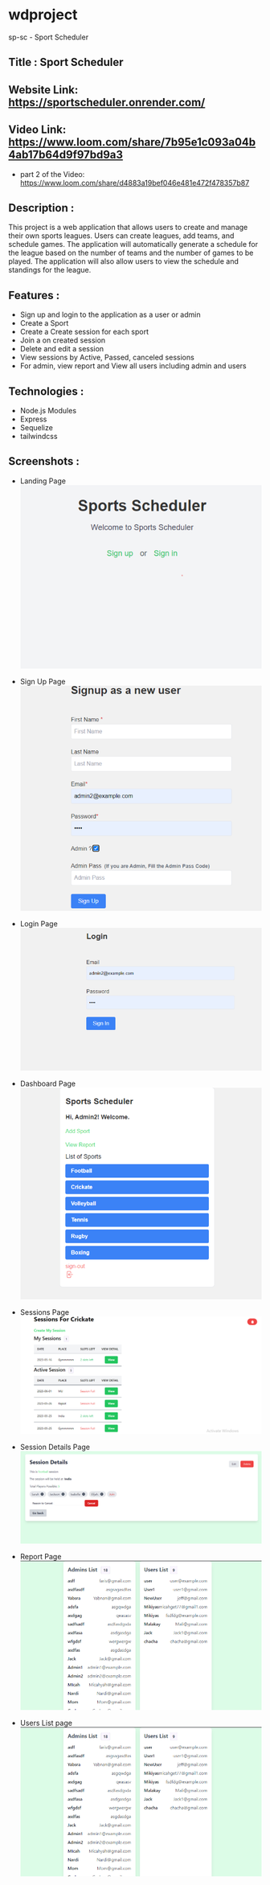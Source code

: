 # wdproject
sp-sc - Sport Scheduler

## Title : Sport Scheduler

## Website Link: https://sportscheduler.onrender.com/

## Video Link: https://www.loom.com/share/7b95e1c093a04b4ab17b64d9f97bd9a3

* part 2 of the Video: https://www.loom.com/share/d4883a19bef046e481e472f478357b87

## Description :

This project is a web application that allows users to create and manage their own sports leagues. Users can create leagues, add teams, and schedule games. The application will automatically generate a schedule for the league based on the number of teams and the number of games to be played. The application will also allow users to view the schedule and standings for the league.

## Features :

* Sign up and login to the application as a user or admin
* Create a Sport
* Create a Create session for each sport
* Join a on created session
* Delete and edit a session
* View sessions by Active, Passed, canceled sessions
* For admin, view report and View all users including admin and users

## Technologies :

* Node.js Modules
* Express
* Sequelize
* tailwindcss

## Screenshots :

* Landing Page
![image](https://github.com/Micahget/Project_Screenshots/blob/main/landing%20page.png)

* Sign Up Page
![image](https://github.com/Micahget/Project_Screenshots/blob/main/signup%20page.png)

* Login Page
![image](https://github.com/Micahget/Project_Screenshots/blob/main/login%20page.png)

* Dashboard Page
![image](https://github.com/Micahget/Project_Screenshots/blob/main/dashboard%20for%20the%20admin.png)

* Sessions Page
![image](https://github.com/Micahget/Project_Screenshots/blob/main/sessions%20page.png)

* Session Details Page
![image](https://github.com/Micahget/Project_Screenshots/blob/main/Session%20Details%20page.png)

* Report Page
![image](https://github.com/Micahget/Project_Screenshots/blob/main/user%20list.png)

* Users List page
![image](https://github.com/Micahget/Project_Screenshots/blob/main/user%20list.png)